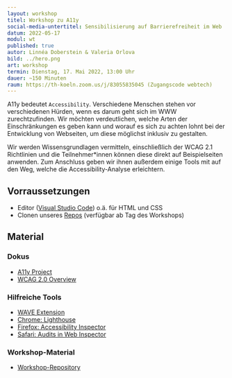 ```yaml
---
layout: workshop
titel: Workshop zu A11y
social-media-untertitel: Sensibilisierung auf Barrierefreiheit im Web
datum: 2022-05-17
modul: wt
published: true
autor: Linnéa Doberstein & Valeria Orlova
bild: ../hero.png
art: workshop
termin: Dienstag, 17. Mai 2022, 13:00 Uhr
dauer: ~150 Minuten
raum: https://th-koeln.zoom.us/j/83055835045 (Zugangscode webtech) 
---
```


A11y bedeutet ``Accessibility``. Verschiedene Menschen stehen vor verschiedenen Hürden, wenn es darum geht sich im WWW zurechtzufinden.
Wir möchten verdeutlichen, welche Arten der Einschränkungen es geben kann und worauf es sich zu achten lohnt bei der Entwicklung von Webseiten, um diese möglichst inklusiv zu gestalten.

Wir werden Wissensgrundlagen vermitteln, einschließlich der WCAG 2.1 Richtlinien und die Teilnehmer*innen können diese direkt auf Beispielseiten anwenden.
Zum Anschluss geben wir ihnen außerdem einige Tools mit auf den Weg, welche die Accessibility-Analyse erleichtern.

## Vorraussetzungen

- Editor ([Visual Studio Code](https://code.visualstudio.com/)) o.ä. für HTML und CSS
- Clonen unseres [Repos](https://github.com/Moosgloeckchen/wt-workshop-a11y) (verfügbar ab Tag des Workshops)

## Material

### Dokus

- [A11y Project](https://www.a11yproject.com/)
- [WCAG 2.0 Overview](https://www.w3.org/WAI/standards-guidelines/wcag/)

### Hilfreiche Tools

- [WAVE Extension](https://www.w3.org/WAI/standards-guidelines/wcag/)
- [Chrome: Lighthouse](https://developers.google.com/web/tools/lighthouse)
- [Firefox: Accessibility Inspector](https://firefox-source-docs.mozilla.org/devtools-user/accessibility_inspector/)
- [Safari: Audits in Web Inspector](https://webkit.org/blog/8935/audits-in-web-inspector/)

### Workshop-Material

- [Workshop-Repository](https://github.com/Moosgloeckchen/wt-workshop-a11y)
